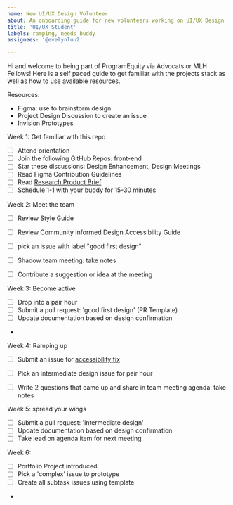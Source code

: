 ```yaml
---
name: New UI/UX Design Volunteer
about: An onboarding guide for new volunteers working on UI/UX Design 
title: 'UI/UX Student'
labels: ramping, needs buddy
assignees: '@evelynluu2'

---
```


Hi and welcome to being part of ProgramEquity via Advocats or MLH Fellows! Here is a self paced guide to get familiar with the projects stack as well as how to use available resources. 

Resources: 
- Figma: use to brainstorm design 
- Project Design Discussion to create an issue
- Invision Prototypes

Week 1: Get familiar with this repo
- [ ] Attend orientation 
- [ ] Join the following GitHub Repos: front-end 
- [ ] Star these discussions: Design Enhancement, Design Meetings
- [ ] Read Figma Contribution Guidelines 
- [ ] Read [Research Product Brief ](https://www.notion.so/programequity/Dare-to-Dream-Civic-Engagement-is-key-to-change-595ca4db3a2948c6b44569b58d530c8c)
- [ ] Schedule 1-1 with your buddy for 15-30 minutes 

Week 2: Meet the team 
- [ ] Review Style Guide
- [ ] Review Community Informed Design Accessibility Guide 
- [ ] pick an issue with label "good first design" 
- [ ] Shadow team meeting: take notes
- [ ] Contribute a suggestion or idea at the meeting  


Week 3: Become active
- [ ] Drop into a pair hour 
- [ ] Submit a pull request: 'good first design' (PR Template) 
- [ ] Update documentation based on design confirmation 
- 
Week 4: Ramping up
- [ ] Submit an issue for [accessibility fix ](https://github.com/ProgramEquity/amplify-back-end/issues/new?assignees=%40evelynluu2&labels=accessibility&template=blue+design+enhancement.md&title=UI%2FUX+task)
- [ ] Pick an intermediate design issue for pair hour 
- [ ] Write 2 questions that came up and share in team meeting agenda: take notes


Week 5: spread your wings 
- [ ] Submit a pull request: 'intermediate design' 
- [ ] Update documentation based on design confirmation 
- [ ] Take lead on agenda item for next meeting 

Week 6: 
- [ ] Portfolio Project introduced 
- [ ] Pick a 'complex' issue to prototype
- [ ] Create all subtask issues using template 
-
